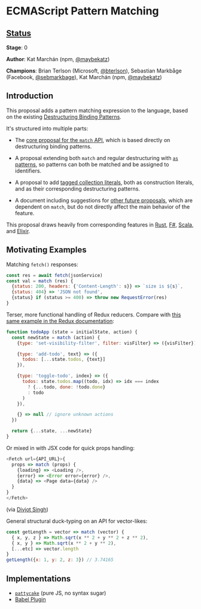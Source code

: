 # ECMAScript Pattern Matching

## [Status](https://tc39.github.io/process-document/)

**Stage**: 0

**Author**: Kat Marchán (npm, [@maybekatz](https://twitter.com/maybekatz))

**Champions**: Brian Terlson (Microsoft, [@bterlson](https://twitter.com/bterlson)), Sebastian Markbåge (Facebook, [@sebmarkbage](https://twitter.com/sebmarkbage)), Kat Marchán (npm, [@maybekatz](https://twitter.com/maybekatz))

## Introduction

This proposal adds a pattern matching expression to the language, based on the
existing [Destructuring Binding
Patterns](https://tc39.github.io/ecma262/#sec-destructuring-binding-patterns).

It's structured into multiple parts:

* The [core proposal for the `match` API](CORE.md), which is based directly on destructuring binding patterns.

* A proposal extending both `match` and regular destructuring with [`as` patterns](https://github.com/zkat/proposal-as-patterns), so patterns can both be matched and be assigned to identifiers.

* A proposal to add [tagged collection literals](https://github.com/zkat/proposal-collection-literals), both as construction literals, and as their corresponding destructuring patterns.

* A document including suggestions for [other future proposals](TO_INFINITY_AND_BEYOND.md), which are dependent on `match`, but do not directly affect the main behavior of the feature.

This proposal draws heavily from corresponding features in
[Rust](https://doc.rust-lang.org/1.6.0/book/patterns.html),
[F#](https://docs.microsoft.com/en-us/dotnet/fsharp/language-reference/pattern-matching),
[Scala](http://www.scala-lang.org/files/archive/spec/2.11/08-pattern-matching.html),
and [Elixir](https://elixir-lang.org/getting-started/pattern-matching.html).

## Motivating Examples

Matching `fetch()` responses:

```javascript
const res = await fetch(jsonService)
const val = match (res) {
  {status: 200, headers: {'Content-Length': s}} => `size is ${s}`,
  {status: 404} => 'JSON not found',
  {status} if (status >= 400) => throw new RequestError(res)
}
```

Terser, more functional handling of Redux reducers. Compare with [this same
example in the Redux
documentation](https://redux.js.org/basics/reducers#splitting-reducers):

```js
function todoApp (state = initialState, action) {
  const newState = match (action) {
    {type: 'set-visibility-filter', filter: visFilter} => ({visFilter}),

    {type: 'add-todo', text} => ({
      todos: [...state.todos, {text}]
    }),

    {type: 'toggle-todo', index} => ({
      todos: state.todos.map((todo, idx) => idx === index
        ? {...todo, done: !todo.done}
        : todo
      )
    }),

    {} => null // ignore unknown actions
  })

  return {...state, ...newState}
}
```

Or mixed in with JSX code for quick props handling:

```js
<Fetch url={API_URL}>{
  props => match (props) {
    {loading} => <Loading />,
    {error} => <Error error={error} />,
    {data} => <Page data={data} />
  }
}
</Fetch>
```
(via [Divjot Singh](https://twitter.com/bogas04/status/977499729557839873))

General structural duck-typing on an API for vector-likes:

```js
const getLength = vector => match (vector) {
  { x, y, z } => Math.sqrt(x ** 2 + y ** 2 + z ** 2),
  { x, y } => Math.sqrt(x ** 2 + y ** 2),
  [...etc] => vector.length
}
getLength({x: 1, y: 2, z: 3}) // 3.74165
```

## Implementations

* [`pattycake`](https://npm.im/pattycake) (pure JS, no syntax sugar)
* [Babel Plugin](https://github.com/babel/babel/pull/7633)
